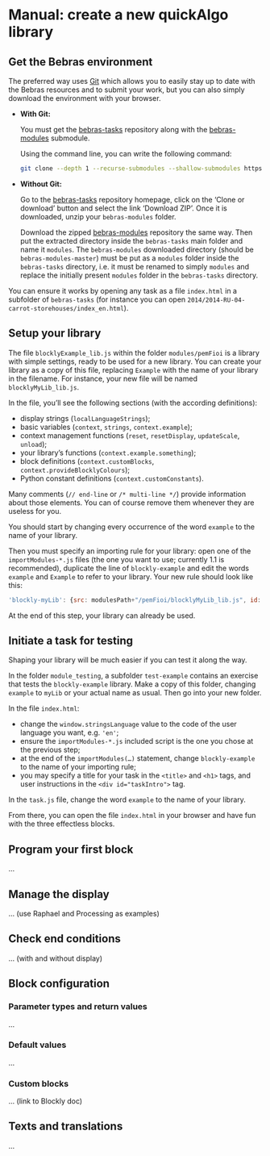 # Manual: create a new quickAlgo library

## Get the Bebras environment

The preferred way uses [Git](https://www.git-scm.com/downloads) which allows you to easily stay up to date
with the Bebras resources and to submit your work, but you can also simply download the environment with your browser.

*  **With Git:**

   You must get the [bebras-tasks](https://github.com/France-ioi/bebras-tasks) repository
   along with the [bebras-modules](https://github.com/France-ioi/bebras-modules) submodule.

   Using the command line, you can write the following command:

   ```sh
   git clone --depth 1 --recurse-submodules --shallow-submodules https://github.com/France-ioi/bebras-tasks.git
   ```

*  **Without Git:**

   Go to the [bebras-tasks](https://github.com/France-ioi/bebras-tasks) repository homepage,
   click on the ‘Clone or download’ button and select the link ‘Download ZIP’.
   Once it is downloaded, unzip your `bebras-modules` folder.

   Download the zipped [bebras-modules](https://github.com/France-ioi/bebras-modules) repository the same way.
   Then put the extracted directory inside the `bebras-tasks` main folder and name it `modules`.
   The `bebras-modules` downloaded directory (should be `bebras-modules-master`) must be put
   as a `modules` folder inside the `bebras-tasks` directory, i.e. it must be renamed to simply `modules`
   and replace the initially present `modules` folder in the `bebras-tasks` directory.

You can ensure it works by opening any task as a file `index.html` in a subfolder of `bebras-tasks`
(for instance you can open `2014/2014-RU-04-carrot-storehouses/index_en.html`).

## Setup your library

The file `blocklyExample_lib.js` within the folder `modules/pemFioi` is a library with simple settings,
ready to be used for a new library. You can create your library as a copy of this file,
replacing `Example` with the name of your library in the filename.
For instance, your new file will be named `blocklyMyLib_lib.js`.

In the file, you’ll see the following sections (with the according definitions):
* display strings (`localLanguageStrings`);
* basic variables (`context`, `strings`, `context.example`);
* context management functions (`reset`, `resetDisplay`, `updateScale`, `unload`);
* your library’s functions (`context.example.something`);
* block definitions (`context.customBlocks`, `context.provideBlocklyColours`);
* Python constant definitions (`context.customConstants`).

Many comments (`// end-line` or `/* multi-line */`) provide information about those elements.
You can of course remove them whenever they are useless for you.

You should start by changing every occurrence of the word `example` to the name of your library.

Then you must specify an importing rule for your library:
open one of the `importModules-*.js` files (the one you want to use; currently 1.1 is recommended),
duplicate the line of `blockly-example` and edit the words `example` and `Example` to refer to your library.
Your new rule should look like this:
```js
'blockly-myLib': {src: modulesPath+"/pemFioi/blocklyMyLib_lib.js", id: "blocklyMyLib_lib"},
```

At the end of this step, your library can already be used.

## Initiate a task for testing

Shaping your library will be much easier if you can test it along the way.

In the folder `module_testing`, a subfolder `test-example` contains an exercise that tests
the `blockly-example` library. Make a copy of this folder, changing `example` to `myLib`
or your actual name as usual. Then go into your new folder.

In the file `index.html`:
* change the `window.stringsLanguage` value to the code of the user language you want, e.g. `'en'`;
* ensure the `importModules-*.js` included script is the one you chose at the previous step;
* at the end of the `importModules(…)` statement, change `blockly-example` to the name
  of your importing rule;
* you may specify a title for your task in the `<title>` and `<h1>` tags,
  and user instructions in the `<div id="taskIntro">` tag.

In the `task.js` file, change the word `example` to the name of your library.

From there, you can open the file `index.html` in your browser and have fun
with the three effectless blocks.

## Program your first block

…

## Manage the display

… (use Raphael and Processing as examples)

## Check end conditions

… (with and without display)

## Block configuration

### Parameter types and return values

…

### Default values

…

### Custom blocks

… (link to Blockly doc)

## Texts and translations

…
